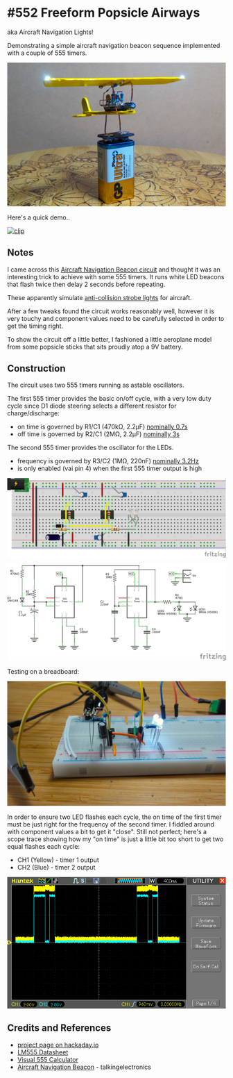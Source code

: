 # #552 Freeform Popsicle Airways

aka Aircraft Navigation Lights!

Demonstrating a simple aircraft navigation beacon sequence implemented with a couple of 555 timers.

![Build](./assets/AircraftNavigationLights_build.jpg?raw=true)

Here's a quick demo..

[![clip](https://img.youtube.com/vi/AiXiwGwCQng/0.jpg)](https://www.youtube.com/watch?v=AiXiwGwCQng)

## Notes

I came across this [Aircraft Navigation Beacon circuit](http://www.talkingelectronics.com/projects/50%20-%20555%20Circuits/50%20-%20555%20Circuits.html#Beacon) and thought it was an interesting trick to achieve with some 555 timers.
It runs white LED beacons that flash twice then delay 2 seconds before repeating.

These apparently simulate [anti-collision strobe lights](https://en.wikipedia.org/wiki/Navigation_light#Aviation_navigation_lights) for aircraft.

After a few tweaks found the circuit works reasonably well, however it is very touchy and component values need to be carefully selected in order to get the timing right.

To show the circuit off a little better, I fashioned a little aeroplane model from some popsicle sticks that sits proudly atop a 9V battery.

## Construction

The circuit uses two 555 timers running as astable oscillators.

The first 555 timer provides the basic on/off cycle, with a very low duty cycle since D1 diode steering selects a different resistor for charge/discharge:

* on time is governed by R1/C1 (470kΩ, 2.2µF) [nominally 0.7s](https://visual555.tardate.com/?mode=astable&r1=0&r2=470&c=2.2)
* off time is governed by R2/C1 (2MΩ, 2.2µF) [nominally 3s](https://visual555.tardate.com/?mode=astable&r1=0&r2=2000&c=2.2)

The second 555 timer provides the oscillator for the LEDs.

* frequency is governed by R3/C2 (1MΩ, 220nF) [nominally 3.2Hz](https://visual555.tardate.com/?mode=astable&r1=0&r2=1000&c=0.22)
* is only enabled (vai pin 4) when the first 555 timer output is high

![Breadboard](./assets/AircraftNavigationLights_bb.jpg?raw=true)

![Schematic](./assets/AircraftNavigationLights_schematic.jpg?raw=true)

Testing on a breadboard:

![AircraftNavigationLights_bb_build](./assets/AircraftNavigationLights_bb_build.jpg?raw=true)

In order to ensure two LED flashes each cycle, the on time of the first timer must be just right for the frequency of the second timer. I fiddled around with component values a bit to get it "close". Still not perfect; here's a scope trace showing how my "on time" is just a little bit too short to get two equal flashes each cycle:

* CH1 (Yellow) - timer 1 output
* CH2 (Blue) - timer 2 output

![scope](./assets/scope.gif?raw=true)

## Credits and References

* [project page on hackaday.io](https://hackaday.io/project/179479-freeform-popsicle-airways)
* [LM555 Datasheet](https://www.futurlec.com/Linear/LM555CN.shtml)
* [Visual 555 Calculator](https://visual555.tardate.com)
* [Aircraft Navigation Beacon](http://www.talkingelectronics.com/projects/50%20-%20555%20Circuits/50%20-%20555%20Circuits.html#Beacon) - talkingelectronics
